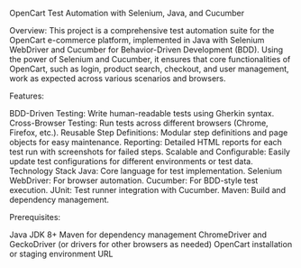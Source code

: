 OpenCart Test Automation with Selenium, Java, and Cucumber

Overview:
This project is a comprehensive test automation suite for the OpenCart e-commerce platform, implemented in Java with Selenium WebDriver and Cucumber for Behavior-Driven Development (BDD). Using the power of Selenium and Cucumber, it ensures that core functionalities of OpenCart, such as login, product search, checkout, and user management, work as expected across various scenarios and browsers.

Features:

BDD-Driven Testing: Write human-readable tests using Gherkin syntax.
Cross-Browser Testing: Run tests across different browsers (Chrome, Firefox, etc.).
Reusable Step Definitions: Modular step definitions and page objects for easy maintenance.
Reporting: Detailed HTML reports for each test run with screenshots for failed steps.
Scalable and Configurable: Easily update test configurations for different environments or test data.
Technology Stack
Java: Core language for test implementation.
Selenium WebDriver: For browser automation.
Cucumber: For BDD-style test execution.
JUnit: Test runner integration with Cucumber.
Maven: Build and dependency management.

Prerequisites:

Java JDK 8+
Maven for dependency management
ChromeDriver and GeckoDriver (or drivers for other browsers as needed)
OpenCart installation or staging environment URL
